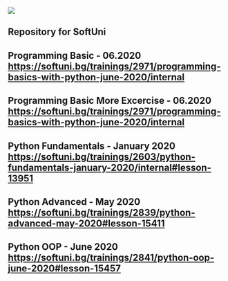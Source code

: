 ![](https://image.slidesharecdn.com/welcome-to-softuni-200114105705/95/welcome-to-softuni-software-university-1-638.jpg?cb=1578999711)

Repository for SoftUni
----
Programming Basic - 06.2020
https://softuni.bg/trainings/2971/programming-basics-with-python-june-2020/internal
-----
Programming Basic More Excercise - 06.2020
https://softuni.bg/trainings/2971/programming-basics-with-python-june-2020/internal
-----
Python Fundamentals - January 2020
https://softuni.bg/trainings/2603/python-fundamentals-january-2020/internal#lesson-13951
-----
Python Advanced - May 2020
https://softuni.bg/trainings/2839/python-advanced-may-2020#lesson-15411
-----
Python OOP - June 2020
https://softuni.bg/trainings/2841/python-oop-june-2020#lesson-15457
----
